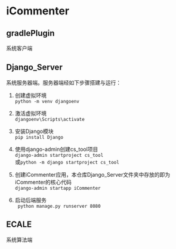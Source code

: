 # iCommenter

## gradlePlugin

系统客户端

## Django_Server

系统服务器端。服务器端经如下步骤搭建与运行：
1. 创建虚拟环境<br>
`python -m venv djangoenv`

2. 激活虚拟环境<br>
`djangoenv\Scripts\activate`

3. 安装Django模块<br>
`pip install Django`

4. 使用django-admin创建cs_tool项目<br>
`django-admin startproject cs_tool`<br>
或`python -m django startproject cs_tool`

5. 创建iCommenter应用，本仓库Django_Server文件夹中存放的即为iCommenter的核心代码<br>
`django-admin startapp iCommenter`

6. 启动后端服务<br>
` python manage.py runserver 8080`

## ECALE

系统算法端